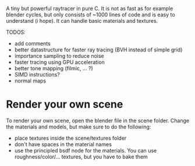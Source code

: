 A tiny but powerful raytracer in pure C. It is not as fast as for example blender cycles, but only consists of ~1000 lines of code and is easy to understand (i hope). It can handle basic materials and textures.

TODOS:
- add comments
- better datastructure for faster ray tracing (BVH instead of simple grid)
- importance sampling to reduce noise
- faster tracing using GPU acceleration
- better tone mapping (filmic, ... ?)
- SIMD instructions?
- normal maps

# Render your own scene

To render your own scene, open the blender file in the scene folder. Change the materials and models, but make sure to do the following:

- place textures inside the scene/textures folder
- don't have spaces in the material names
- use the principled bsdf node for the materials. You can use roughness/color/... textures, but you have to bake them
